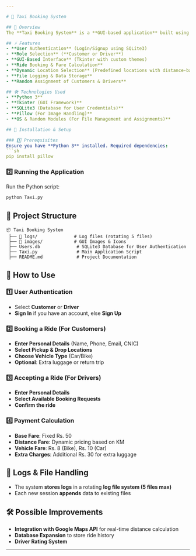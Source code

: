 ```yaml
---

# 🚖 Taxi Booking System  

## 📌 Overview  
The **Taxi Booking System** is a **GUI-based application** built using **Python (Tkinter)** for users to **book rides** as **Customers** or **register as Drivers**. The system integrates **SQLite3 for user authentication**, a **logging mechanism for tracking activity**, and an intuitive **fare calculation system** based on distance, vehicle type, and additional options like luggage.  

## ⚡ Features  
- **User Authentication** (Login/Signup using SQLite3)  
- **Role Selection** (**Customer or Driver**)  
- **GUI-Based Interface** (Tkinter with custom themes)  
- **Ride Booking & Fare Calculation**  
- **Dynamic Location Selection** (Predefined locations with distance-based pricing)  
- **File Logging & Data Storage**  
- **Random Assignment of Customers & Drivers**  

## 🛠️ Technologies Used  
- **Python 3**  
- **Tkinter (GUI Framework)**  
- **SQLite3 (Database for User Credentials)**  
- **Pillow (For Image Handling)**  
- **OS & Random Modules (For File Management and Assignments)**  

## 🔧 Installation & Setup  

### 1️⃣ Prerequisites  
Ensure you have **Python 3** installed. Required dependencies:  
```sh
pip install pillow
```

### 2️⃣ Running the Application  
Run the Python script:  
```sh
python Taxi.py
```

## 📂 Project Structure  
```
📦 Taxi Booking System  
 ├── 📂 logs/              # Log files (rotating 5 files)  
 ├── 📂 images/            # GUI Images & Icons  
 ├── Users.db              # SQLite3 Database for User Authentication  
 ├── Taxi.py               # Main Application Script  
 ├── README.md             # Project Documentation  
```

## 🚀 How to Use  

### 1️⃣ User Authentication  
- Select **Customer** or **Driver**  
- **Sign In** if you have an account, else **Sign Up**  

### 2️⃣ Booking a Ride (For Customers)  
- **Enter Personal Details** (Name, Phone, Email, CNIC)  
- **Select Pickup & Drop Locations**  
- **Choose Vehicle Type** (Car/Bike)  
- **Optional**: Extra luggage or return trip  

### 3️⃣ Accepting a Ride (For Drivers)  
- **Enter Personal Details**  
- **Select Available Booking Requests**  
- **Confirm the ride**  

### 4️⃣ Payment Calculation  
- **Base Fare**: Fixed Rs. 50  
- **Distance Fare**: Dynamic pricing based on KM  
- **Vehicle Fare**: Rs. 8 (Bike), Rs. 10 (Car)  
- **Extra Charges**: Additional Rs. 30 for extra luggage  

## 📝 Logs & File Handling  
- The system **stores logs** in a rotating **log file system (5 files max)**  
- Each new session **appends** data to existing files  

## 🛠️ Possible Improvements  
- **Integration with Google Maps API** for real-time distance calculation  
- **Database Expansion** to store ride history  
- **Driver Rating System**  

---
```

